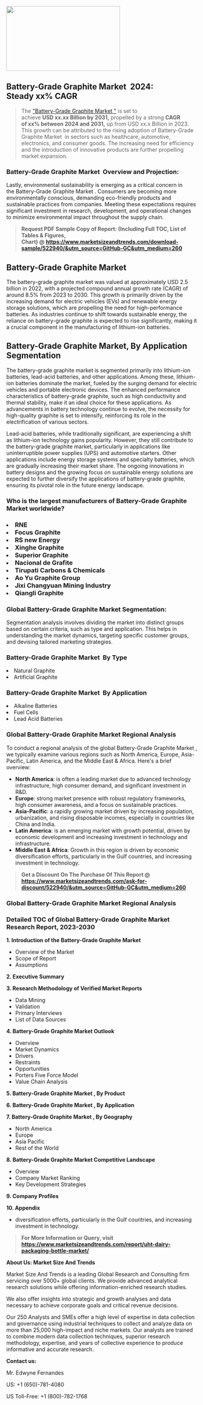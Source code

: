 <p><img class="alignnone size-medium wp-image-20088" src="https://ffe5etoiles.com/wp-content/uploads/2024/12/MST1-300x171.png" alt="" width="300" height="171" /></p><h2 id="ember46" class="ember-view reader-text-block__heading-2">Battery-Grade Graphite Market &nbsp;2024: Steady&nbsp;xx% CAGR</h2><blockquote id="ember47" class="ember-view reader-text-block__blockquote">The&nbsp;<a class="app-aware-link " href="https://www.marketsizeandtrends.com/download-sample/522940/&utm_source=GitHub-GC&utm_medium=260" target="_blank" data-test-app-aware-link="">"Battery-Grade Graphite Market "</a>&nbsp;is set to achieve&nbsp;<strong>USD&nbsp;xx.xx&nbsp;Billion by 2031,</strong>&nbsp;propelled by a strong&nbsp;<strong>CAGR of&nbsp;xx% between 2024 and 2031,</strong>&nbsp;up from USD xx.x Billion in 2023. This growth can be attributed to the rising adoption of&nbsp;Battery-Grade Graphite Market &nbsp;in sectors such as healthcare, automotive, electronics, and consumer goods. The increasing need for efficiency and the introduction of innovative products are further propelling market expansion.</blockquote><h3 id="ember48" class="ember-view reader-text-block__heading-3">Battery-Grade Graphite Market &nbsp;Overview and Projection:</h3><p id="ember49" class="ember-view reader-text-block__paragraph">Lastly, environmental sustainability is emerging as a critical concern in the&nbsp;Battery-Grade Graphite Market . Consumers are becoming more environmentally conscious, demanding eco-friendly products and sustainable practices from companies. Meeting these expectations requires significant investment in research, development, and operational changes to minimize environmental impact throughout the supply chain.</p><blockquote id="ember50" class="ember-view reader-text-block__blockquote"><strong>Request PDF Sample Copy of Report: (Including Full TOC, List of Tables &amp; Figures, Chart)&nbsp;@&nbsp;<strong><a href="https://www.marketsizeandtrends.com/download-sample/522940/&utm_source=GitHub-GC&utm_medium=260" target="_blank">https://www.marketsizeandtrends.com/download-sample/522940/&utm_source=GitHub-GC&utm_medium=260</a></strong></strong></blockquote><h3 class=""> <h2>Battery-Grade Graphite Market</h2><p>The battery-grade graphite market was valued at approximately USD 2.5 billion in 2022, with a projected compound annual growth rate (CAGR) of around 8.5% from 2023 to 2030. This growth is primarily driven by the increasing demand for electric vehicles (EVs) and renewable energy storage solutions, which are propelling the need for high-performance batteries. As industries continue to shift towards sustainable energy, the reliance on battery-grade graphite is expected to rise significantly, making it a crucial component in the manufacturing of lithium-ion batteries.</p><h2>Battery-Grade Graphite Market, By Application Segmentation</h2><p>The battery-grade graphite market is segmented primarily into lithium-ion batteries, lead-acid batteries, and other applications. Among these, lithium-ion batteries dominate the market, fueled by the surging demand for electric vehicles and portable electronic devices. The enhanced performance characteristics of battery-grade graphite, such as high conductivity and thermal stability, make it an ideal choice for these applications. As advancements in battery technology continue to evolve, the necessity for high-quality graphite is set to intensify, reinforcing its role in the electrification of various sectors.</p><p>Lead-acid batteries, while traditionally significant, are experiencing a shift as lithium-ion technology gains popularity. However, they still contribute to the battery-grade graphite market, particularly in applications like uninterruptible power supplies (UPS) and automotive starters. Other applications include energy storage systems and specialty batteries, which are gradually increasing their market share. The ongoing innovations in battery designs and the growing focus on sustainable energy solutions are expected to further diversify the applications of battery-grade graphite, ensuring its pivotal role in the future energy landscape.</p></h3><h3 id="" class="">Who is the largest manufacturers of&nbsp;Battery-Grade Graphite Market worldwide?</h3><h3 class=""></Li><Li>RNE</Li><Li> Focus Graphite</Li><Li> RS new Energy</Li><Li> Xinghe Graphite</Li><Li> Superior Graphite</Li><Li> Nacional de Grafite</Li><Li> Tirupati Carbons & Chemicals</Li><Li> Ao Yu Graphite Group</Li><Li> Jixi Changyuan Mining Industry</Li><Li> Qiangli Graphite</h3><h3 id="ember53" class="ember-view reader-text-block__heading-3">Global&nbsp;Battery-Grade Graphite Market Segmentation:</h3><p id="ember54" class="ember-view reader-text-block__paragraph">Segmentation analysis involves dividing the market into distinct groups based on certain criteria, such as type and application. This helps in understanding the market dynamics, targeting specific customer groups, and devising tailored marketing strategies.</p><h3 id="" class="">Battery-Grade Graphite Market &nbsp;By Type</h3><p></Li><Li>Natural Graphite</Li><Li> Artificial Graphite</p><h3 id="" class="">Battery-Grade Graphite Market &nbsp;By Application</h3><p class=""></Li><Li>Alkaline Batteries</Li><Li> Fuel Cells</Li><Li> Lead Acid Batteries</p><h3 id="ember62" class="ember-view reader-text-block__heading-3">Global Battery-Grade Graphite Market Regional Analysis</h3><p id="ember63" class="ember-view reader-text-block__paragraph">To conduct a regional analysis of the global Battery-Grade Graphite Market , we typically examine various regions such as North America, Europe, Asia-Pacific, Latin America, and the Middle East &amp; Africa. Here's a brief overview:</p><ul><li><strong>North America</strong>: is often a leading market due to advanced technology infrastructure, high consumer demand, and significant investment in R&amp;D.</li><li><strong>Europe</strong>: strong market presence with robust regulatory frameworks, high consumer awareness, and a focus on sustainable practices.</li><li><strong>Asia-Pacific</strong>: a rapidly growing market driven by increasing population, urbanization, and rising disposable incomes, especially in countries like China and India.</li><li><strong>Latin America</strong>: is an emerging market with growth potential, driven by economic development and increasing investment in technology and infrastructure.</li><li><strong>Middle East &amp; Africa</strong>: Growth in this region is driven by economic diversification efforts, particularly in the Gulf countries, and increasing investment in technology.</li></ul><blockquote id="ember61" class="ember-view reader-text-block__blockquote"><strong>Get a Discount On The Purchase Of This Report @ <strong><a href="https://html-cleaner.com/" target="">https://www.marketsizeandtrends.com/ask-for-discount/522940/&utm_source=GitHub-GC&utm_medium=260</a></strong></strong></blockquote><h3 id="ember62" class="ember-view reader-text-block__heading-3">Global Battery-Grade Graphite Market Regional Analysis</h3><h3 id="" class="">Detailed TOC of Global Battery-Grade Graphite Market Research Report, 2023-2030</h3><p id="" class=""><strong>1. Introduction of the Battery-Grade Graphite Market </strong></p><ul><li>Overview of the Market</li><li>Scope of Report</li><li>Assumptions</li></ul><p id="" class=""><strong>2. Executive Summary</strong></p><p id="" class=""><strong>3. Research Methodology of Verified Market Reports</strong></p><ul><li>Data Mining</li><li>Validation</li><li>Primary Interviews</li><li>List of Data Sources</li></ul><p id="" class=""><strong>4. Battery-Grade Graphite Market Outlook</strong></p><ul><li>Overview</li><li>Market Dynamics</li><li>Drivers</li><li>Restraints</li><li>Opportunities</li><li>Porters Five Force Model</li><li>Value Chain Analysis</li></ul><p id="" class=""><strong>5. Battery-Grade Graphite Market , By Product</strong></p><p id="" class=""><strong>6. Battery-Grade Graphite Market , By Application</strong></p><p id="" class=""><strong>7. Battery-Grade Graphite Market , By Geography</strong></p><ul><li>North America</li><li>Europe</li><li>Asia Pacific</li><li>Rest of the World</li></ul><p id="" class=""><strong>8. Battery-Grade Graphite Market Competitive Landscape</strong></p><ul><li>Overview</li><li>Company Market Ranking</li><li>Key Development Strategies</li></ul><p id="" class=""><strong>9. Company Profiles</strong></p><p id="" class=""><strong>10. Appendix</strong></p><ul><li>diversification efforts, particularly in the Gulf countries, and increasing investment in technology.</li></ul><blockquote id="ember65" class="ember-view reader-text-block__blockquote"><strong>For More Information or Query, visit <strong><strong><a href="https://html-cleaner.com/" target="">https://www.marketsizeandtrends.com/report/uht-dairy-packaging-bottle-market/</a></strong></strong></strong></blockquote><p id="" class=""><strong>About Us: Market Size And Trends</strong></p><p id="" class="">Market Size And Trends is a leading Global Research and Consulting firm servicing over 5000+ global clients. We provide advanced analytical research solutions while offering information-enriched research studies.</p><p id="" class="">We also offer insights into strategic and growth analyses and data necessary to achieve corporate goals and critical revenue decisions.</p><p id="" class="">Our 250 Analysts and SMEs offer a high level of expertise in data collection and governance using industrial techniques to collect and analyze data on more than 25,000 high-impact and niche markets. Our analysts are trained to combine modern data collection techniques, superior research methodology, expertise, and years of collective experience to produce informative and accurate research.</p><p id="" class=""><strong>Contact us:</strong></p><p id="" class="">Mr. Edwyne Fernandes</p><p id="" class="">US: +1 (650)-781-4080</p><p id="" class="">US Toll-Free: +1 (800)-782-1768</p>
